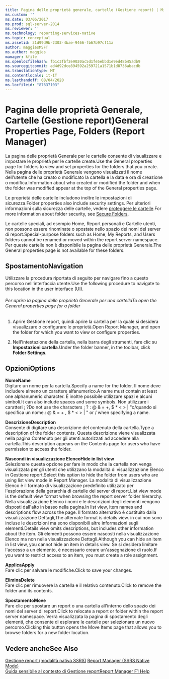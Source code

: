 ```yaml
---
title: Pagina delle proprietà generale, cartelle (Gestione report) | Microsoft Docs
ms.custom: ''
ms.date: 03/06/2017
ms.prod: sql-server-2014
ms.reviewer: ''
ms.technology: reporting-services-native
ms.topic: conceptual
ms.assetid: 31d99d9b-2303-4bae-9466-fb67b97cf11a
author: maggiesMSFT
ms.author: maggies
manager: kfile
ms.openlocfilehash: fb1c3fbf2e9020ac5d1fe5ebbd1e9ed48b45adb9
ms.sourcegitcommit: ad4d92dce894592a259721a1571b1d8736abacdb
ms.translationtype: MT
ms.contentlocale: it-IT
ms.lasthandoff: 08/04/2020
ms.locfileid: "87637103"
---
```

# <a name="general-properties-page-folders-report-manager"></a><span data-ttu-id="746d5-102">Pagina delle proprietà Generale, Cartelle (Gestione report)</span><span class="sxs-lookup"><span data-stu-id="746d5-102">General Properties Page, Folders (Report Manager)</span></span>
  <span data-ttu-id="746d5-103">La pagina delle proprietà Generale per le cartelle consente di visualizzare e impostare le proprietà per le cartelle create.</span><span class="sxs-lookup"><span data-stu-id="746d5-103">Use the General properties page for folders to view and set properties for the folders that you create.</span></span> <span data-ttu-id="746d5-104">Nella pagina delle proprietà Generale vengono visualizzati il nome dell'utente che ha creato o modificato la cartella e la data e ora di creazione o modifica.</span><span class="sxs-lookup"><span data-stu-id="746d5-104">Information about who created or modified the folder and when the folder was modified appear at the top of the General properties page.</span></span>  
  
 <span data-ttu-id="746d5-105">Le proprietà delle cartelle includono inoltre le impostazioni di sicurezza.</span><span class="sxs-lookup"><span data-stu-id="746d5-105">Folder properties also include security settings.</span></span> <span data-ttu-id="746d5-106">Per ulteriori informazioni sulla sicurezza delle cartelle, vedere [proteggere le cartelle](security/secure-folders.md).</span><span class="sxs-lookup"><span data-stu-id="746d5-106">For more information about folder security, see [Secure Folders](security/secure-folders.md).</span></span>  
  
 <span data-ttu-id="746d5-107">Le cartelle speciali, ad esempio Home, Report personali e Cartelle utenti, non possono essere rinominate o spostate nello spazio dei nomi del server di report.</span><span class="sxs-lookup"><span data-stu-id="746d5-107">Special-purpose folders such as Home, My Reports, and Users folders cannot be renamed or moved within the report server namespace.</span></span> <span data-ttu-id="746d5-108">Per queste cartelle non è disponibile la pagina delle proprietà Generale.</span><span class="sxs-lookup"><span data-stu-id="746d5-108">The General properties page is not available for these folders.</span></span>  
  
## <a name="navigation"></a><span data-ttu-id="746d5-109">Spostamento</span><span class="sxs-lookup"><span data-stu-id="746d5-109">Navigation</span></span>  
 <span data-ttu-id="746d5-110">Utilizzare la procedura riportata di seguito per navigare fino a questo percorso nell'interfaccia utente.</span><span class="sxs-lookup"><span data-stu-id="746d5-110">Use the following procedure to navigate to this location in the user interface (UI).</span></span>  
  
###### <a name="to-open-the-general-properties-page-for-a-folder"></a><span data-ttu-id="746d5-111">Per aprire la pagina delle proprietà Generale per una cartella</span><span class="sxs-lookup"><span data-stu-id="746d5-111">To open the General properties page for a folder</span></span>  
  
1.  <span data-ttu-id="746d5-112">Aprire Gestione report, quindi aprire la cartella per la quale si desidera visualizzare o configurare le proprietà.</span><span class="sxs-lookup"><span data-stu-id="746d5-112">Open Report Manager, and open the folder for which you want to view or configure properties.</span></span>  
  
2.  <span data-ttu-id="746d5-113">Nell'intestazione della cartella, nella barra degli strumenti, fare clic su **Impostazioni cartella**.</span><span class="sxs-lookup"><span data-stu-id="746d5-113">Under the folder banner, in the toolbar, click **Folder Settings**.</span></span>  
  
## <a name="options"></a><span data-ttu-id="746d5-114">Opzioni</span><span class="sxs-lookup"><span data-stu-id="746d5-114">Options</span></span>  
 <span data-ttu-id="746d5-115">**Nome**</span><span class="sxs-lookup"><span data-stu-id="746d5-115">**Name**</span></span>  
 <span data-ttu-id="746d5-116">Digitare un nome per la cartella.</span><span class="sxs-lookup"><span data-stu-id="746d5-116">Specify a name for the folder.</span></span> <span data-ttu-id="746d5-117">Il nome deve includere almeno un carattere alfanumerico.</span><span class="sxs-lookup"><span data-stu-id="746d5-117">A name must contain at least one alphanumeric character.</span></span> <span data-ttu-id="746d5-118">È inoltre possibile utilizzare spazi e alcuni simboli.</span><span class="sxs-lookup"><span data-stu-id="746d5-118">It can also include spaces and some symbols.</span></span> <span data-ttu-id="746d5-119">Non utilizzare i caratteri ; ?</span><span class="sxs-lookup"><span data-stu-id="746d5-119">Do not use the characters ; ?</span></span> <span data-ttu-id="746d5-120">: \@ & = +, $ \* \< > | "o/quando si specifica un nome.</span><span class="sxs-lookup"><span data-stu-id="746d5-120">: \@ & = + , $ \* \< > | " or / when specifying a name.</span></span>  
  
 <span data-ttu-id="746d5-121">**Descrizione**</span><span class="sxs-lookup"><span data-stu-id="746d5-121">**Description**</span></span>  
 <span data-ttu-id="746d5-122">Consente di digitare una descrizione del contenuto della cartella.</span><span class="sxs-lookup"><span data-stu-id="746d5-122">Type a description of the folder contents.</span></span> <span data-ttu-id="746d5-123">Questa descrizione viene visualizzata nella pagina Contenuto per gli utenti autorizzati ad accedere alla cartella.</span><span class="sxs-lookup"><span data-stu-id="746d5-123">This description appears on the Contents page for users who have permission to access the folder.</span></span>  
  
 <span data-ttu-id="746d5-124">**Nascondi in visualizzazione Elenco**</span><span class="sxs-lookup"><span data-stu-id="746d5-124">**Hide in list view**</span></span>  
 <span data-ttu-id="746d5-125">Selezionare questa opzione per fare in modo che la cartella non venga visualizzata per gli utenti che utilizzano la modalità di visualizzazione Elenco in Gestione report.</span><span class="sxs-lookup"><span data-stu-id="746d5-125">Select this option to hide the folder from users who are using list view mode in Report Manager.</span></span> <span data-ttu-id="746d5-126">La modalità di visualizzazione Elenco è il formato di visualizzazione predefinito utilizzato per l'esplorazione della gerarchia di cartelle del server di report.</span><span class="sxs-lookup"><span data-stu-id="746d5-126">List view mode is the default view format when browsing the report server folder hierarchy.</span></span> <span data-ttu-id="746d5-127">Nella visualizzazione Elenco i nomi e le descrizioni degli elementi vengono disposti dall'alto in basso nella pagina.</span><span class="sxs-lookup"><span data-stu-id="746d5-127">In list view, item names and descriptions flow across the page.</span></span> <span data-ttu-id="746d5-128">Il formato alternativo è costituito dalla visualizzazione Dettagli,</span><span class="sxs-lookup"><span data-stu-id="746d5-128">The alternate format is details view.</span></span> <span data-ttu-id="746d5-129">in cui non sono incluse le descrizioni ma sono disponibili altre informazioni sugli elementi.</span><span class="sxs-lookup"><span data-stu-id="746d5-129">Details view omits descriptions, but includes other information about the item.</span></span> <span data-ttu-id="746d5-130">Gli elementi possono essere nascosti nella visualizzazione Elenco ma non nella visualizzazione Dettagli.</span><span class="sxs-lookup"><span data-stu-id="746d5-130">Although you can hide an item in list view, you cannot hide an item in details view.</span></span> <span data-ttu-id="746d5-131">Se si desidera limitare l'accesso a un elemento, è necessario creare un'assegnazione di ruolo.</span><span class="sxs-lookup"><span data-stu-id="746d5-131">If you want to restrict access to an item, you must create a role assignment.</span></span>  
  
 <span data-ttu-id="746d5-132">**Applica**</span><span class="sxs-lookup"><span data-stu-id="746d5-132">**Apply**</span></span>  
 <span data-ttu-id="746d5-133">Fare clic per salvare le modifiche.</span><span class="sxs-lookup"><span data-stu-id="746d5-133">Click to save your changes.</span></span>  
  
 <span data-ttu-id="746d5-134">**Elimina**</span><span class="sxs-lookup"><span data-stu-id="746d5-134">**Delete**</span></span>  
 <span data-ttu-id="746d5-135">Fare clic per rimuovere la cartella e il relativo contenuto.</span><span class="sxs-lookup"><span data-stu-id="746d5-135">Click to remove the folder and its contents.</span></span>  
  
 <span data-ttu-id="746d5-136">**Spostamento**</span><span class="sxs-lookup"><span data-stu-id="746d5-136">**Move**</span></span>  
 <span data-ttu-id="746d5-137">Fare clic per spostare un report o una cartella all'interno dello spazio dei nomi del server di report.</span><span class="sxs-lookup"><span data-stu-id="746d5-137">Click to relocate a report or folder within the report server namespace.</span></span> <span data-ttu-id="746d5-138">Verrà visualizzata la pagina di spostamento degli elementi, che consente di esplorare le cartelle per selezionare un nuovo percorso.</span><span class="sxs-lookup"><span data-stu-id="746d5-138">Clicking this button opens the Move Items page that allows you to browse folders for a new folder location.</span></span>  
  
## <a name="see-also"></a><span data-ttu-id="746d5-139">Vedere anche</span><span class="sxs-lookup"><span data-stu-id="746d5-139">See Also</span></span>  
 <span data-ttu-id="746d5-140">[Gestione report &#40;modalità nativa SSRS&#41;](../../2014/reporting-services/report-manager-ssrs-native-mode.md) </span><span class="sxs-lookup"><span data-stu-id="746d5-140">[Report Manager  &#40;SSRS Native Mode&#41;](../../2014/reporting-services/report-manager-ssrs-native-mode.md) </span></span>  
 [<span data-ttu-id="746d5-141">Guida sensibile al contesto di Gestione report</span><span class="sxs-lookup"><span data-stu-id="746d5-141">Report Manager F1 Help</span></span>](../../2014/reporting-services/report-manager-f1-help.md)  
  
  
